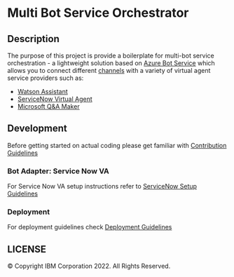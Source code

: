 <!--
  © Copyright IBM Corporation 2022. All Rights Reserved.

  SPDX-License-Identifier: EPL-2.0
-->
# Multi Bot Service Orchestrator

## Description

The purpose of this project is provide a boilerplate for multi-bot service orchestration - a lightweight solution based on [Azure Bot Service](https://azure.microsoft.com/en-us/services/bot-services/) which allows you to connect different [channels](https://docs.microsoft.com/en-us/azure/bot-service/bot-service-manage-channels?view=azure-bot-service-4.0#channels-list) with a variety of virtual agent service providers such as:

- [Watson Assistant](https://www.ibm.com/products/watson-assistant)
- [ServiceNow Virtual Agent](https://docs.servicenow.com/bundle/rome-now-intelligence/page/administer/virtual-agent/concept/virtual-agent-landing-page.html)
- [Microsoft Q&A Maker](https://www.qnamaker.ai/)

## Development

Before getting started on actual coding please get familiar with [Contribution Guidelines](./CONTRIBUTING.md)

### Bot Adapter: Service Now VA

For Service Now VA setup instructions refer to [ServiceNow Setup Guidelines](packages/snow-bot/README.md)

### Deployment

For deployment guidelines check [Deployment Guidelines](docs/Deployment.md)

## LICENSE

© Copyright IBM Corporation 2022. All Rights Reserved.
